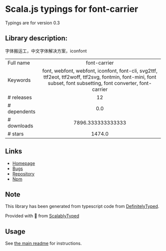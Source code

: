 
# Scala.js typings for font-carrier

Typings are for version 0.3

## Library description:
字体搬运工，中文字体解决方案，iconfont

|                    |                 |
| ------------------ | :-------------: |
| Full name          | font-carrier |
| Keywords           | font, webfont, webfont, iconfont, font-cli, svg2ttf, ttf2eot, ttf2woff, ttf2svg, fontmin, font-mini, font subset, font subsetting, font converter, font-carrier |
| # releases         | 12 |
| # dependents       | 0.0 |
| # downloads        | 7896.333333333333 |
| # stars            | 1474.0 |

## Links
- [Homepage](https://github.com/purplebamboo/font-carrier#readme)
- [Bugs](https://github.com/purplebamboo/font-carrier/issues)
- [Repository](https://github.com/purplebamboo/font-carrier)
- [Npm](https://www.npmjs.com/package/font-carrier)
    


## Note
This library has been generated from typescript code from [DefinitelyTyped](https://definitelytyped.org).

Provided with :purple_heart: from [ScalablyTyped](https://github.com/oyvindberg/ScalablyTyped)

## Usage
See [the main readme](../../readme.md) for instructions.


